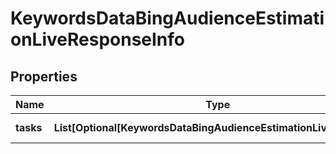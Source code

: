 # KeywordsDataBingAudienceEstimationLiveResponseInfo


## Properties

| Name | Type | Description | Notes |
|------------ | ------------- | ------------- | -------------|
**tasks** | **List[Optional[KeywordsDataBingAudienceEstimationLiveTaskInfo]]** | array of tasks |[optional]|